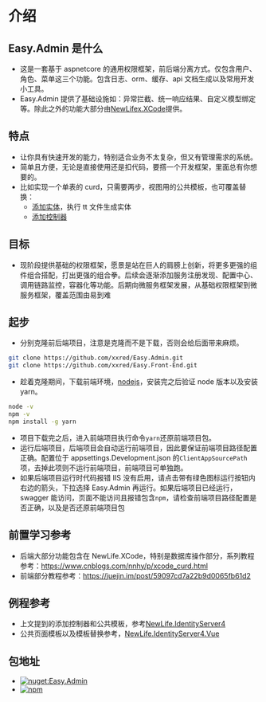 # 介绍

## Easy.Admin 是什么

- 这是一套基于 aspnetcore 的通用权限框架，前后端分离方式。仅包含用户、角色、菜单这三个功能。包含日志、orm、缓存、api 文档生成以及常用开发小工具。
- Easy.Admin 提供了基础设施如：异常拦截、统一响应结果、自定义模型绑定等。除此之外的功能大部分由[NewLifex.XCode](https://github.com/NewLifeX/X)提供。

## 特点

- 让你具有快速开发的能力，特别适合业务不太复杂，但又有管理需求的系统。
- 简单且方便，无论是直接使用还是扣代码，要撘一个开发框架，里面总有你想要的。
- 比如实现一个单表的 curd，只需要两步，视图用的公共模板，也可覆盖替换：
  - [添加实体](https://github.com/xxred/IdentityServer4.XCode/blob/master/Entities/aIdentityServer.xml#L175)，执行 tt 文件生成实体
  - [添加控制器](https://github.com/xxred/NewLife.IdentityServer4/blob/master/NewLife.IdentityServer4/Controllers/ClientsController.cs)

## 目标

- 现阶段提供基础的权限框架，愿景是站在巨人的肩膀上创新，将更多更强的组件组合搭配，打出更强的组合拳。后续会逐渐添加服务注册发现、配置中心、调用链路监控，容器化等功能。后期向微服务框架发展，从基础权限框架到微服务框架，覆盖范围由易到难

## 起步

- 分别克隆前后端项目，注意是克隆而不是下载，否则会给后面带来麻烦。

```bash
git clone https://github.com/xxred/Easy.Admin.git
git clone https://github.com/xxred/Easy.Front-End.git
```

- 趁着克隆期间，下载前端环境，[nodejs](https://nodejs.org/en/)，安装完之后验证 node 版本以及安装 yarn。

```bash
node -v
npm -v
npm install -g yarn
```

- 项目下载完之后，进入前端项目执行命令`yarn`还原前端项目包。
- 运行后端项目，后端项目会自动运行前端项目，因此要保证前端项目路径配置正确。配置位于 appsettings.Development.json 的`ClientAppSourcePath`项，去掉此项则不运行前端项目，前端项目可单独跑。
- 如果后端项目运行时代码报错 IIS 没有启用，请点击带有绿色图标运行按钮内右边的箭头，下拉选择 Easy.Admin 再运行。如果后端项目已经运行，swagger 能访问，页面不能访问且报错包含`npm`，请检查前端项目路径配置是否正确，以及是否还原前端项目包

## 前置学习参考

- 后端大部分功能包含在 NewLife.XCode，特别是数据库操作部分，系列教程参考：https://www.cnblogs.com/nnhy/p/xcode_curd.html
- 前端部分教程参考：https://juejin.im/post/59097cd7a22b9d0065fb61d2

## 例程参考

- 上文提到的添加控制器和公共模板，参考[NewLife.IdentityServer4](https://github.com/xxred/NewLife.IdentityServer4)
- 公共页面模板以及模板替换参考，[NewLife.IdentityServer4.Vue](https://github.com/xxred/NewLife.IdentityServer4.Vue)

## 包地址

- [![nuget:Easy.Admin](https://img.shields.io/nuget/vpre/Easy.Admin.svg?style=flat&label=Easy.Admin)](https://www.nuget.org/packages/Easy.Admin/)
- [![npm](https://img.shields.io/npm/v/@xxred/easy-front-end)](https://www.npmjs.com/package/@xxred/easy-front-end)
